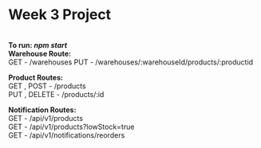 <h1>Week 3 Project</h1>
<br>
<b>To run: <i>npm start</i></b>
<br>
<b>Warehouse Route:<br></b>
GET - /warehouses
PUT - /warehouses/:warehouseId/products/:productid

<b>Product Routes:<br></b>
GET , POST - /products<br>
PUT , DELETE - /products/:id

<b>Notification Routes:<br></b>
GET - /api/v1/products<br>
GET - /api/v1/products?lowStock=true<br>
GET - /api/v1/notifications/reorders<br>
